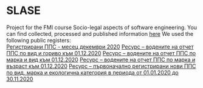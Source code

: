 # SLASE
Project for the FMI course Socio-legal aspects of software engineering. 
You can find collected, processed and published information [here](https://choose-mobile.000webhostapp.com/orpm/index.php)
We used the following public registers:<br/>
[Регистрирани ППС - месец декември 2020](https://data.egov.bg/data/view/691f11b4-21fb-4627-8bd0-c92ebcc5d94d)
[Ресурс  – водените на отчет ППС по вид и гориво към 01.12.2020](https://data.egov.bg/data/resourceView/a0a0d870-d755-4ed6-9441-8ca59265ead9)
[Ресурс  – водените на отчет ППС по марка и вид към 01.12.2020](https://data.egov.bg/data/resourceView/6451d199-9dd8-4aee-9b3d-a69251ba9468)
[Ресурс  – водените на отчет ППС по марка и възраст към 01.12.2020](https://data.egov.bg/data/resourceView/b5a4c7dc-f0bd-44fc-aee2-705aa3514d43)
[ Ресурс  – първоначално регистрирани нови ППС по вид, марка и екологична категория в периода от 01.01.2020 до 30.11.2020](https://data.egov.bg/data/resourceView/28b1a5a2-28eb-4ac3-a053-53ac72806caf)
